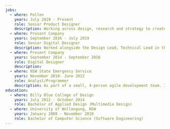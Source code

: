 ```yaml
---
jobs:
  - where: Pollen
    years: July 2019 - Present
    role: Senior Product Designer
    description: Working across design, research and strategy to create a wide range of digital experiences for clients from cryptocurrency traded funds to pro-bono legal platforms. Experience in end-to-end varying fidelity prototyping, QA, interaction design, UI system maintenance and design.
  - where: Present Company
    years: September 2016 - July 2019
    role: Senior Digital Designer
    description: Worked alongside the Design Lead, Technical Lead in the design and development of digital products for Present Company’s well-regarded list of clients, seeing projects through from initial briefings and scoping to discovery and ideation, definition and design through to development, testing and deployment.
  - where: Present Company
    years: September 2014 - September 2016
    role: Digital Designer
    description: 
  - where: NSW State Emergency Service
    years: November 2010- June 2012
    role: Analyst/Programmer
    description: As part of a small, 4-person agile development team. I contributed to the development of a state-wide Operational Management System to manage the day-to-day ‘requests for assistance’ that the NSW SES receives. Main responsibility was implementing new functionality, rewriting a GNAF (Geocoded National Address File) WCF service, code reviewing team members and bug fixing.
education:
  - where: Billy Blue College of Design
    years: July 2012 - October 2014
    role: Bachelor of Applied Design (Multimedia Design)
  - where: University of Wollongong, NSW
    years: January 2008 - November 2010
    role: Bachelor of Computer Science (Software Engineering)
---
```

